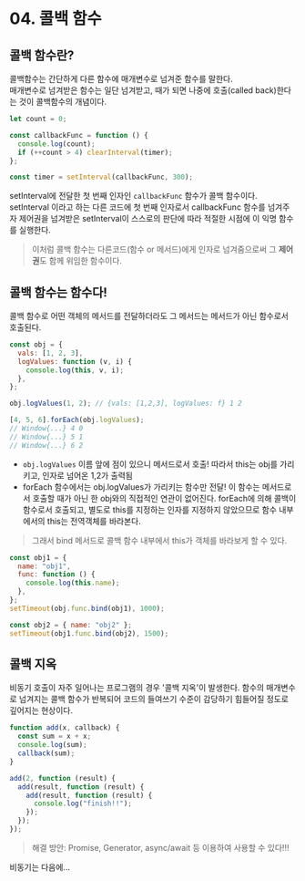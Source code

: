 # 04. 콜백 함수

## 콜백 함수란?

콜백함수는 간단하게 다른 함수에 매개변수로 넘겨준 함수를 말한다.
<br>
매개변수로 넘겨받은 함수는 일단 넘겨받고, 때가 되면 나중에 호출(called back)한다는 것이 콜백함수의 개념이다.

```js
let count = 0;

const callbackFunc = function () {
  console.log(count);
  if (++count > 4) clearInterval(timer);
};

const timer = setInterval(callbackFunc, 300);
```

setInterval에 전달한 첫 번째 인자인 `callbackFunc` 함수가 콜백 함수이다.
<br>
setInterval 이라고 하는 다른 코드에 첫 번째 인자로서 callbackFunc 함수를 넘겨주자 제어권을 넘겨받은
setInterval이 스스로의 판단에 따라 적절한 시점에 이 익명 함수를 실행한다.

> 이처럼 콜백 함수는 다른코드(함수 or 메서드)에게 인자로 넘겨줌으로써 그 **제어권**도 함께 위임한 함수이다.

## 콜백 함수는 함수다!

콜백 함수로 어떤 객체의 메서드를 전달하더라도 그 메서드는 메서드가 아닌 함수로서 호출된다.

```js
const obj = {
  vals: [1, 2, 3],
  logValues: function (v, i) {
    console.log(this, v, i);
  },
};

obj.logValues(1, 2); // {vals: [1,2,3], logValues: f} 1 2

[4, 5, 6].forEach(obj.logValues);
// Window{...} 4 0
// Window{...} 5 1
// Window{...} 6 2
```

- `obj.logValues` 이름 앞에 점이 있으니 메서드로서 호출! 따라서 this는 obj를 가리키고, 인자로 넘어온 1,2가 출력됨
- forEach 함수에서는 obj.logValues가 가리키는 함수만 전달! 이 함수는 메서드로서 호출할 때가 아닌 한 obj와의
  직접적인 연관이 없어진다. forEach에 의해 콜백이 함수로서 호출되고, 별도로 this를 지정하는 인자를 지정하지 않았으므로 함수 내부
  에서의 this는 전역객체를 바라본다.

> 그래서 bind 메서드로 콜백 함수 내부에서 this가 객체를 바라보게 할 수 있다.

```js
const obj1 = {
  name: "obj1",
  func: function () {
    console.log(this.name);
  },
};
setTimeout(obj.func.bind(obj1), 1000);

const obj2 = { name: "obj2" };
setTimeout(obj1.func.bind(obj2), 1500);
```

## 콜백 지옥

비동기 호출이 자주 일어나는 프로그램의 경우 '콜백 지옥'이 발생한다.
함수의 매개변수로 넘겨지는 콜백 함수가 반복되어 코드의 들여쓰기 수준이 감당하기 힘들어질 정도로 깊어지는 현상이다.

```js
function add(x, callback) {
  const sum = x + x;
  console.log(sum);
  callback(sum);
}

add(2, function (result) {
  add(result, function (result) {
    add(result, function (result) {
      console.log("finish!!");
    });
  });
});
```

> 해결 방안: Promise, Generator, async/await 등 이용하여 사용할 수 있다!!!

비동기는 다음에...
